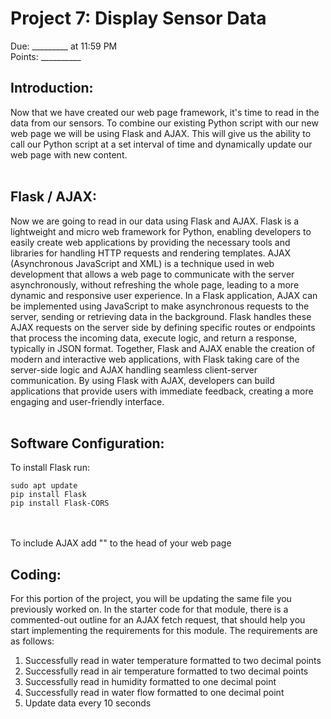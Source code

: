 
# Project 7: Display Sensor Data
Due: _________ at 11:59 PM <br>
Points: __________


## Introduction:
Now that we have created our web page framework, it's time to read in the data from our sensors. To combine our existing Python script with our new web page we will be using Flask and AJAX. This will give us the ability to call our Python script at a set interval of time and dynamically update our web page with new content.
<br><br>
## Flask / AJAX:
Now we are going to read in our data using Flask and AJAX. Flask is a lightweight and micro web framework for Python, enabling developers to easily create web applications by providing the necessary tools and libraries for handling HTTP requests and rendering templates. AJAX (Asynchronous JavaScript and XML) is a technique used in web development that allows a web page to communicate with the server asynchronously, without refreshing the whole page, leading to a more dynamic and responsive user experience. In a Flask application, AJAX can be implemented using JavaScript to make asynchronous requests to the server, sending or retrieving data in the background. Flask handles these AJAX requests on the server side by defining specific routes or endpoints that process the incoming data, execute logic, and return a response, typically in JSON format. Together, Flask and AJAX enable the creation of modern and interactive web applications, with Flask taking care of the server-side logic and AJAX handling seamless client-server communication. By using Flask with AJAX, developers can build applications that provide users with immediate feedback, creating a more engaging and user-friendly interface.
<br><br>

## Software Configuration:
To install Flask run:
`````````
sudo apt update
pip install Flask
pip install Flask-CORS
`````````
<br><br>
To include AJAX add "<script src="https://ajax.googleapis.com/ajax/libs/jquery/3.5.1/jquery.min.js"></script>" to the head of your web page

## Coding:
For this portion of the project, you will be updating the same file you previously worked on. In the starter code for that module, there is a commented-out outline for an AJAX fetch request, that should help you start implementing the requirements for this module. The requirements are as follows:

1. Successfully read in water temperature formatted to two decimal points
2. Successfully read in air temperature formatted to two decimal points
3. Successfully read in humidity formatted to one decimal point
4. Successfully read in water flow formatted to one decimal point
5. Update data every 10 seconds





















